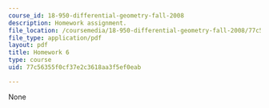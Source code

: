 ```yaml
---
course_id: 18-950-differential-geometry-fall-2008
description: Homework assignment.
file_location: /coursemedia/18-950-differential-geometry-fall-2008/77c56355f0cf37e2c3618aa3f5ef0eab_homework6.pdf
file_type: application/pdf
layout: pdf
title: Homework 6
type: course
uid: 77c56355f0cf37e2c3618aa3f5ef0eab

---
```

None